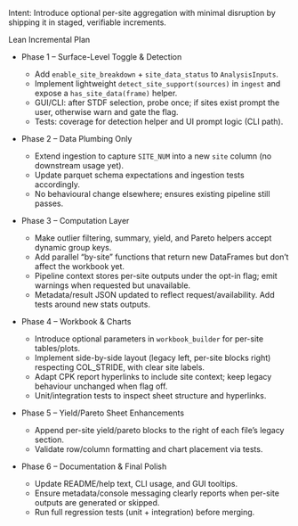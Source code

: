 Intent: Introduce optional per-site aggregation with minimal disruption by shipping it in staged, verifiable increments.

Lean Incremental Plan
- Phase 1 – Surface-Level Toggle & Detection
  - Add `enable_site_breakdown` + `site_data_status` to `AnalysisInputs`.
  - Implement lightweight `detect_site_support(sources)` in `ingest` and expose a `has_site_data(frame)` helper.
  - GUI/CLI: after STDF selection, probe once; if sites exist prompt the user, otherwise warn and gate the flag.
  - Tests: coverage for detection helper and UI prompt logic (CLI path).

- Phase 2 – Data Plumbing Only
  - Extend ingestion to capture `SITE_NUM` into a new `site` column (no downstream usage yet).
  - Update parquet schema expectations and ingestion tests accordingly.
  - No behavioural change elsewhere; ensures existing pipeline still passes.

- Phase 3 – Computation Layer
  - Make outlier filtering, summary, yield, and Pareto helpers accept dynamic group keys.
  - Add parallel “by-site” functions that return new DataFrames but don’t affect the workbook yet.
  - Pipeline context stores per-site outputs under the opt-in flag; emit warnings when requested but unavailable.
  - Metadata/result JSON updated to reflect request/availability. Add tests around new stats outputs.

- Phase 4 – Workbook & Charts
  - Introduce optional parameters in `workbook_builder` for per-site tables/plots.
  - Implement side-by-side layout (legacy left, per-site blocks right) respecting COL_STRIDE, with clear site labels.
  - Adapt CPK report hyperlinks to include site context; keep legacy behaviour unchanged when flag off.
  - Unit/integration tests to inspect sheet structure and hyperlinks.

- Phase 5 – Yield/Pareto Sheet Enhancements
  - Append per-site yield/pareto blocks to the right of each file’s legacy section.
  - Validate row/column formatting and chart placement via tests.

- Phase 6 – Documentation & Final Polish
  - Update README/help text, CLI usage, and GUI tooltips.
  - Ensure metadata/console messaging clearly reports when per-site outputs are generated or skipped.
  - Run full regression tests (unit + integration) before merging.
